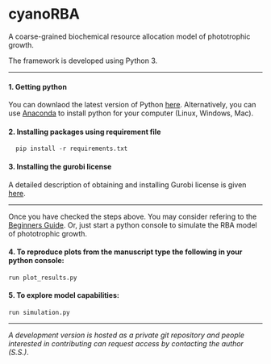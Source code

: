 # cyanoRBA
A coarse-grained biochemical resource allocation model of phototrophic growth.

The framework is developed using Python 3.

****
#### 1. Getting python
You can downlaod the latest version of Python [here](https://www.python.org/downloads/).
Alternatively, you can use [Anaconda](https://www.anaconda.com/download/) to install python for your computer (Linux, Windows, Mac).
  
#### 2. Installing packages using requirement file
      pip install -r requirements.txt

#### 3. Installing the gurobi license
A detailed description of obtaining and installing Gurobi license is given [here](https://www.gurobi.com/documentation/8.1/quickstart_mac/retrieving_and_setting_up_.html).   

****
Once you have checked the steps above. You may consider refering to the [Beginners Guide](https://wiki.python.org/moin/BeginnersGuide). Or, just start a python console to simulate the RBA model of phototrophic growth. 

#### 4. To reproduce plots from the manuscript type the following in your python console:
    run plot_results.py

#### 5. To explore model capabilities:
    run simulation.py

****
*A development version is hosted as a private git repository and people interested in contributing can request access by contacting the author (S.S.)*.

  
